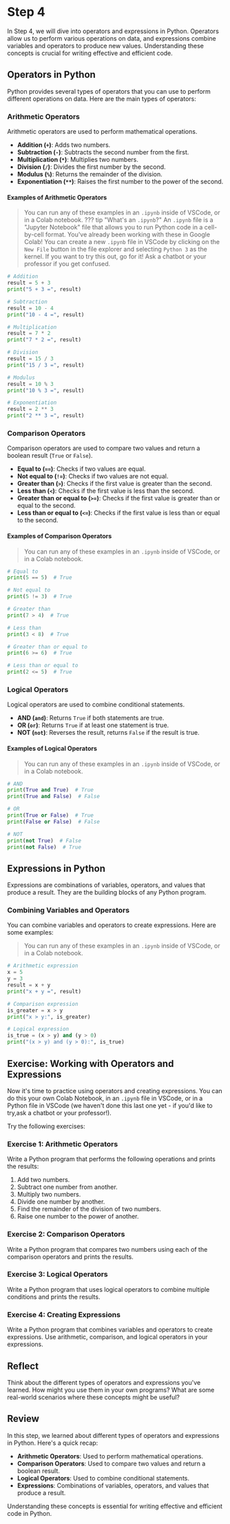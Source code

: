 # Step 4

In Step 4, we will dive into operators and expressions in Python. Operators allow us to perform various operations on data, and expressions combine variables and operators to produce new values. Understanding these concepts is crucial for writing effective and efficient code.

## Operators in Python

Python provides several types of operators that you can use to perform different operations on data. Here are the main types of operators:

### Arithmetic Operators

Arithmetic operators are used to perform mathematical operations.

- **Addition (`+`)**: Adds two numbers.
- **Subtraction (`-`)**: Subtracts the second number from the first.
- **Multiplication (`*`)**: Multiplies two numbers.
- **Division (`/`)**: Divides the first number by the second.
- **Modulus (`%`)**: Returns the remainder of the division.
- **Exponentiation (`**`)**: Raises the first number to the power of the second.

#### Examples of Arithmetic Operators
> You can run any of these examples in an `.ipynb` inside of VSCode, or in a Colab notebook.
??? tip "What's an `.ipynb`?"
    An `.ipynb` file is a "Jupyter Notebook" file that allows you to run Python code in a cell-by-cell format. You've already been working with these in Google Colab! You can create a new `.ipynb` file in VSCode by clicking on the `New File` button in the file explorer and selecting `Python 3` as the kernel. If you want to try this out, go for it! Ask a chatbot or your professor if you get confused.

```python
# Addition
result = 5 + 3
print("5 + 3 =", result)

# Subtraction
result = 10 - 4
print("10 - 4 =", result)

# Multiplication
result = 7 * 2
print("7 * 2 =", result)

# Division
result = 15 / 3
print("15 / 3 =", result)

# Modulus
result = 10 % 3
print("10 % 3 =", result)

# Exponentiation
result = 2 ** 3
print("2 ** 3 =", result)
```

### Comparison Operators

Comparison operators are used to compare two values and return a boolean result (`True` or `False`).

- **Equal to (`==`)**: Checks if two values are equal.
- **Not equal to (`!=`)**: Checks if two values are not equal.
- **Greater than (`>`)**: Checks if the first value is greater than the second.
- **Less than (`<`)**: Checks if the first value is less than the second.
- **Greater than or equal to (`>=`)**: Checks if the first value is greater than or equal to the second.
- **Less than or equal to (`<=`)**: Checks if the first value is less than or equal to the second.

#### Examples of Comparison Operators
> You can run any of these examples in an `.ipynb` inside of VSCode, or in a Colab notebook.

```python
# Equal to
print(5 == 5)  # True

# Not equal to
print(5 != 3)  # True

# Greater than
print(7 > 4)  # True

# Less than
print(3 < 8)  # True

# Greater than or equal to
print(6 >= 6)  # True

# Less than or equal to
print(2 <= 5)  # True
```

### Logical Operators

Logical operators are used to combine conditional statements.

- **AND (`and`)**: Returns `True` if both statements are true.
- **OR (`or`)**: Returns `True` if at least one statement is true.
- **NOT (`not`)**: Reverses the result, returns `False` if the result is true.

#### Examples of Logical Operators
> You can run any of these examples in an `.ipynb` inside of VSCode, or in a Colab notebook.

```python
# AND
print(True and True)  # True
print(True and False)  # False

# OR
print(True or False)  # True
print(False or False)  # False

# NOT
print(not True)  # False
print(not False)  # True
```

## Expressions in Python

Expressions are combinations of variables, operators, and values that produce a result. They are the building blocks of any Python program.

### Combining Variables and Operators

You can combine variables and operators to create expressions. Here are some examples:
> You can run any of these examples in an `.ipynb` inside of VSCode, or in a Colab notebook.

```python
# Arithmetic expression
x = 5
y = 3
result = x + y
print("x + y =", result)

# Comparison expression
is_greater = x > y
print("x > y:", is_greater)

# Logical expression
is_true = (x > y) and (y > 0)
print("(x > y) and (y > 0):", is_true)
```
## Exercise: Working with Operators and Expressions

Now it's time to practice using operators and creating expressions. You can do this your own Colab Notebook, in an `.ipynb` file in VSCode, or in a Python file in VSCode (we haven't done this last one yet - if you'd like to try,ask a chatbot or your professor!).

Try the following exercises:

### Exercise 1: Arithmetic Operators

Write a Python program that performs the following operations and prints the results:

1. Add two numbers.
2. Subtract one number from another.
3. Multiply two numbers.
4. Divide one number by another.
5. Find the remainder of the division of two numbers.
6. Raise one number to the power of another.

### Exercise 2: Comparison Operators

Write a Python program that compares two numbers using each of the comparison operators and prints the results.

### Exercise 3: Logical Operators

Write a Python program that uses logical operators to combine multiple conditions and prints the results.

### Exercise 4: Creating Expressions

Write a Python program that combines variables and operators to create expressions. Use arithmetic, comparison, and logical operators in your expressions.

## Reflect

Think about the different types of operators and expressions you've learned. How might you use them in your own programs? What are some real-world scenarios where these concepts might be useful?

## Review

In this step, we learned about different types of operators and expressions in Python. Here's a quick recap:

- **Arithmetic Operators**: Used to perform mathematical operations.
- **Comparison Operators**: Used to compare two values and return a boolean result.
- **Logical Operators**: Used to combine conditional statements.
- **Expressions**: Combinations of variables, operators, and values that produce a result.

Understanding these concepts is essential for writing effective and efficient code in Python.
